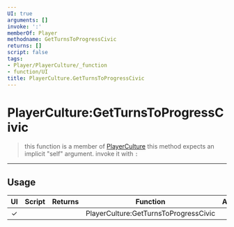 ```yaml
---
UI: true
arguments: []
invoke: ':'
memberOf: Player
methodname: GetTurnsToProgressCivic
returns: []
script: false
tags:
- Player/PlayerCulture/_function
- function/UI
title: PlayerCulture.GetTurnsToProgressCivic
---
```

# PlayerCulture:GetTurnsToProgressCivic
> this function is a member of [PlayerCulture](civ-6/lua/PlayerCulture.md)
> this method expects an implicit "self" argument. invoke it with `:`
-----
## Usage
|  UI | Script | Returns | Function | Arguments |
|:---:|:------:|-------:|:--------:|:---------|
|✓| ||PlayerCulture:GetTurnsToProgressCivic||
